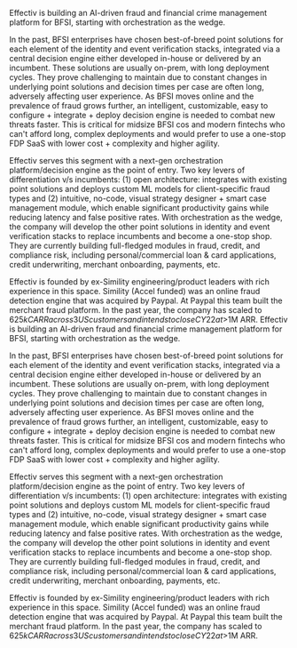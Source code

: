Effectiv is building an AI-driven fraud and financial crime management platform for BFSI, starting with orchestration as the wedge.

In the past, BFSI enterprises have chosen best-of-breed point solutions for each element of the identity and event verification stacks, integrated via a central decision engine either developed in-house or delivered by an incumbent. These solutions are usually on-prem, with long deployment cycles. They prove challenging to maintain due to constant changes in underlying point solutions and decision times per case are often long, adversely affecting user experience. As BFSI moves online and the prevalence of fraud grows further, an intelligent, customizable, easy to configure + integrate + deploy decision engine is needed to combat new threats faster. This is critical for midsize BFSI cos and modern fintechs who can't afford long, complex deployments and would prefer to use a one-stop FDP SaaS with lower cost + complexity and higher agility.

Effectiv serves this segment with a next-gen orchestration platform/decision engine as the point of entry. Two key levers of differentiation v/s incumbents: (1) open architecture: integrates with existing point solutions and deploys custom ML models for client-specific fraud types and (2) intuitive, no-code, visual strategy designer + smart case management module, which enable significant productivity gains while reducing latency and false positive rates. With orchestration as the wedge, the company will develop the other point solutions in identity and event verification stacks to replace incumbents and become a one-stop shop. They are currently building full-fledged modules in fraud, credit, and compliance risk, including personal/commercial loan & card applications, credit underwriting, merchant onboarding, payments, etc.

Effectiv is founded by ex-Simility engineering/product leaders with rich experience in this space. Simility (Accel funded) was an online fraud detection engine that was acquired by Paypal. At Paypal this team built the merchant fraud platform. In the past year, the company has scaled to $625k CARR across 3 US customers and intends to close CY22 at >$1M ARR.
Effectiv is building an AI-driven fraud and financial crime management platform for BFSI, starting with orchestration as the wedge.

In the past, BFSI enterprises have chosen best-of-breed point solutions for each element of the identity and event verification stacks, integrated via a central decision engine either developed in-house or delivered by an incumbent. These solutions are usually on-prem, with long deployment cycles. They prove challenging to maintain due to constant changes in underlying point solutions and decision times per case are often long, adversely affecting user experience. As BFSI moves online and the prevalence of fraud grows further, an intelligent, customizable, easy to configure + integrate + deploy decision engine is needed to combat new threats faster. This is critical for midsize BFSI cos and modern fintechs who can't afford long, complex deployments and would prefer to use a one-stop FDP SaaS with lower cost + complexity and higher agility.

Effectiv serves this segment with a next-gen orchestration platform/decision engine as the point of entry. Two key levers of differentiation v/s incumbents: (1) open architecture: integrates with existing point solutions and deploys custom ML models for client-specific fraud types and (2) intuitive, no-code, visual strategy designer + smart case management module, which enable significant productivity gains while reducing latency and false positive rates. With orchestration as the wedge, the company will develop the other point solutions in identity and event verification stacks to replace incumbents and become a one-stop shop. They are currently building full-fledged modules in fraud, credit, and compliance risk, including personal/commercial loan & card applications, credit underwriting, merchant onboarding, payments, etc.

Effectiv is founded by ex-Simility engineering/product leaders with rich experience in this space. Simility (Accel funded) was an online fraud detection engine that was acquired by Paypal. At Paypal this team built the merchant fraud platform. In the past year, the company has scaled to $625k CARR across 3 US customers and intends to close CY22 at >$1M ARR.
